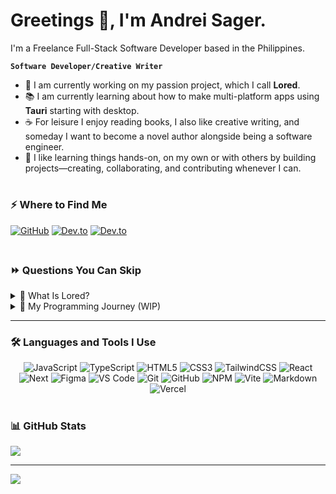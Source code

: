 # Greetings 👋, I'm Andrei Sager.

I'm a Freelance Full-Stack Software Developer based in the Philippines. 

**`Software Developer/Creative Writer`**

- 🔮 I am currently working on my passion project, which I call **Lored**.
- 📚 I am currently learning about how to make multi-platform apps using **Tauri** starting with desktop.
- ☕ For leisure I enjoy reading books, I also like creative writing,  and someday I want to become a novel author alongside being a software engineer.
- 💞️ I like learning things hands-on, on my own or with others by building projects—creating, collaborating, and contributing whenever I can.

#

### ⚡️ Where to Find Me

<a target="_blank" href="https://github.com/AndreiSager" style="display: inline-block;"><img src="https://img.shields.io/badge/github-%2324292e.svg?&style=for-the-badge&logo=github&logoColor=white" alt="GitHub" style="margin-bottom: 5px;" /></a>
<a target="_blank" href="https://dev.to/andreisager" style="display: inline-block;"><img src="https://img.shields.io/badge/dev.to-0A0A0A?style=for-the-badge&logo=dev.to&logoColor=white" alt="Dev.to" /></a>
<a target="_blank" href="mailto:andreisager@proton.me" style="display: inline-block;"><img src="https://img.shields.io/badge/ProtonMail-8B89CC?style=for-the-badge&logo=protonmail&logoColor=white" alt="Dev.to" /></a>

<!-- For the future
![LinkedIn](https://img.shields.io/badge/linkedin-%230077B5.svg?style=for-the-badge&logo=linkedin&logoColor=white) 
![Upwork](https://img.shields.io/badge/UpWork-6FDA44?style=for-the-badge&logo=Upwork&logoColor=white)
-->

#

### ⏩ Questions You Can Skip

<details>
  <summary>👑 What Is Lored?</summary>
  <br/>
  Lored is a multi-platform app that writers can use to organize, plot, and write their own novel worlds. Lored is something I have been wanting to build for a long time. I wanted to combine my skills in programming and creative writing into a single project while addressing my frustrations with the existing apps that I have been using to write my novel. 
  <br/>
  <br/>
</details>

<details><summary>🚀 My Programming Journey (WIP)</summary>
<br/>

<br/>
<br/>
</details>

---

### 🛠️ Languages and Tools I Use <!-- Reusable Template  ![]()  -->

<div align="center">
  
![JavaScript](https://img.shields.io/badge/javascript-%23323330.svg?style=for-the-badge&logo=javascript&logoColor=%23F7DF1E) <!-- 🤟 Programming Languages  --> 
![TypeScript](https://img.shields.io/badge/typescript-%23007ACC.svg?style=for-the-badge&logo=typescript&logoColor=white)
![HTML5](https://img.shields.io/badge/html5-%23E34F26.svg?style=for-the-badge&logo=html5&logoColor=white) <!-- 🌐 Frontend & Design -->
![CSS3](https://img.shields.io/badge/css3-%231572B6.svg?style=for-the-badge&logo=css3&logoColor=white)
![TailwindCSS](https://img.shields.io/badge/tailwindcss-%2338B2AC.svg?style=for-the-badge&logo=tailwind-css&logoColor=white)
![React](https://img.shields.io/badge/React-20232A?style=for-the-badge&logo=react&logoColor=61DAFB)
![Next](https://img.shields.io/badge/Next.js-000?logo=nextdotjs&logoColor=fff&style=for-the-badge)
![Figma](https://img.shields.io/badge/figma-%23F24E1E.svg?style=for-the-badge&logo=figma&logoColor=white)
![VS Code](https://img.shields.io/badge/Visual_Studio_Code-0078D4?style=for-the-badge&logo=visual%20studio%20code&logoColor=white) <!-- ⚙️ IDE, Version Control, and Console -->
![Git](https://img.shields.io/badge/git-%23F05033.svg?style=for-the-badge&logo=git&logoColor=white)
![GitHub](https://img.shields.io/badge/github-%23121011.svg?style=for-the-badge&logo=github&logoColor=white)
![NPM](https://img.shields.io/badge/NPM-%23CB3837.svg?style=for-the-badge&logo=npm&logoColor=white)
![Vite](https://img.shields.io/badge/vite-%23646CFF.svg?style=for-the-badge&logo=vite&logoColor=white)
![Markdown](https://img.shields.io/badge/markdown-%23000000.svg?style=for-the-badge&logo=markdown&logoColor=white) <!-- 📝 Documentation -->
![Vercel](https://img.shields.io/badge/Vercel-000000?style=for-the-badge&logo=vercel&logoColor=white) <!-- ☁️ Deployment: -->

</div>

#

### 📊 GitHub Stats

![](https://github-readme-stats.vercel.app/api?username=AndreiSager&theme=monokai&hide_border=true&include_all_commits=false&count_private=false)

---

[![](https://visitcount.itsvg.in/api?id=AndreiSager&icon=7&color=4)](https://visitcount.itsvg.in)
